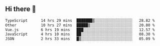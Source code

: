 ## Hi there 👋

<!--START_SECTION:waka-->

```txt
TypeScript      14 hrs 29 mins  ███████▒░░░░░░░░░░░░░░░░░   28.82 %
Other           10 hrs 27 mins  █████▒░░░░░░░░░░░░░░░░░░░   20.80 %
Vue.js          6 hrs 19 mins   ███░░░░░░░░░░░░░░░░░░░░░░   12.57 %
JavaScript      4 hrs 10 mins   ██░░░░░░░░░░░░░░░░░░░░░░░   08.30 %
JSON            2 hrs 33 mins   █▒░░░░░░░░░░░░░░░░░░░░░░░   05.09 %
```

<!--END_SECTION:waka-->
